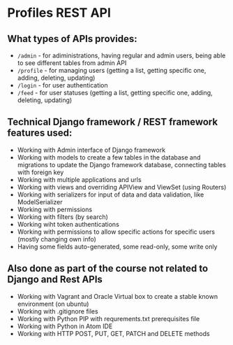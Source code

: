 # Profiles REST API

## What types of APIs provides:
* `/admin` - for adiministrations, having regular and admin users, being able to see different tables from admin API
* `/profile` - for managing users (getting a list, getting specific one, adding, deleting, updating)
* `/login` - for user authentication
* `/feed` - for user statuses (getting a list, getting specific one, adding, deleting, updating)

## Technical Django framework / REST framework features used:
* Working with Admin interface of Django framework
* Working with models to create a few tables in the database and migrations to update the Django framework database, connecting tables with foreign key
* Working with multiple applications and urls
* Working with views and overriding APIView and ViewSet (using Routers)
* Working with serializers for input of data and data validation, like ModelSerializer
* Working with permissions 
* Working with filters (by search)
* Working wiht token authentications
* Working with permissions to allow specific actions for specific users (mostly changing own info)
* Having some fields auto-generated, some read-only, some write only

## Also done as part of the course not related to Django and Rest APIs
* Working with Vagrant and Oracle Virtual box to create a stable known environment (on ubuntu)
* Working with .gitignore files
* Working with Python PIP with requrements.txt prerequisites file
* Working with Python in Atom IDE
* Working with HTTP POST, PUT, GET, PATCH and DELETE methods
